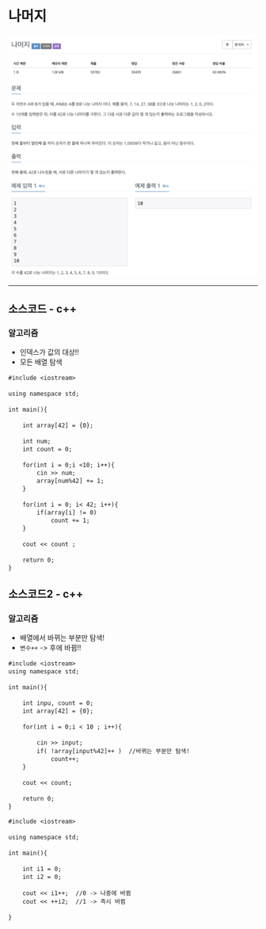 # 나머지

![백준_3052.png](./img/백준_3052.png)

---

## 소스코드 - c++

### 알고리즘
* 인덱스가 값의 대상!!
* 모든 배열 탐색

~~~
#include <iostream>

using namespace std;

int main(){

    int array[42] = {0};

    int num;
    int count = 0;

    for(int i = 0;i <10; i++){
        cin >> num;
        array[num%42] += 1;
    }

    for(int i = 0; i< 42; i++){
        if(array[i] != 0)
            count += 1;
    }

    cout << count ;

    return 0;
}

~~~

## 소스코드2 - c++

### 알고리즘
* 배열에서 바뀌는 부분만 탐색!
* `변수++` -> 후에 바뀜!!

~~~
#include <iostream>
using namespace std;

int main(){

    int inpu, count = 0;
    int array[42] = {0};

    for(int i = 0;i < 10 ; i++){

        cin >> input;
        if( !array[input%42]++ )  //바뀌는 부분만 탐색!
            count++;
    }

    cout << count;

    return 0;
}
~~~

~~~
#include <iostream>

using namespace std;

int main(){

    int i1 = 0;
    int i2 = 0;

    cout << i1++;  //0 -> 나중에 바뀜
    cout << ++i2;  //1 -> 즉시 바뀜

}
~~~